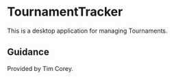 # TournamentTracker
This is a desktop application for managing Tournaments.

## Guidance
Provided by Tim Corey.
